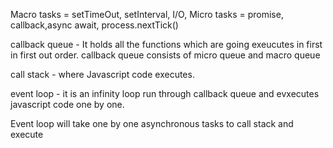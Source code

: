 Macro tasks = setTimeOut, setInterval, I/O,
Micro tasks = promise, callback,async await, process.nextTick()

callback queue - It holds all the functions which are going exeucutes in first in first out order. callback queue consists of micro queue and macro queue

call stack - where Javascript code executes.

event loop - it is an infinity loop run through callback queue and evxecutes javascript code one by one.

Event loop will take one by one asynchronous tasks to call stack and execute
